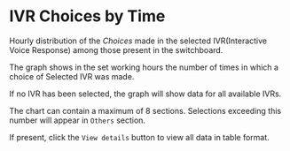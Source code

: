 # IVR Choices by Time

Hourly distribution of the *Choices* made in the selected IVR(Interactive Voice Response)
  among those present in the switchboard.

The graph shows in the set working hours the number of times in which a choice of
Selected IVR was made.

If no IVR has been selected, the graph will show data for all available IVRs.

The chart can contain a maximum of 8 sections. Selections exceeding this number
will appear in `Others` section.

If present, click the `View details` button to view all data
in table format.
